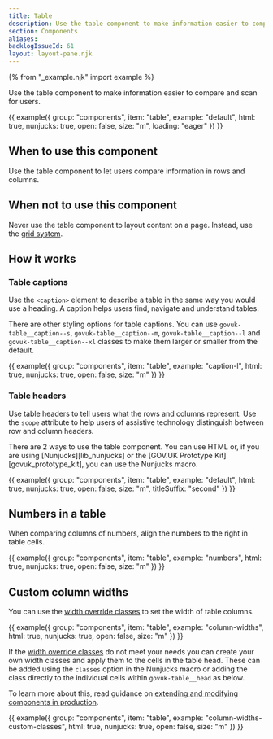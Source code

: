 ```yaml
---
title: Table
description: Use the table component to make information easier to compare and scan for users
section: Components
aliases:
backlogIssueId: 61
layout: layout-pane.njk
---
```


{% from "_example.njk" import example %}

Use the table component to make information easier to compare and scan for users.

{{ example({ group: "components", item: "table", example: "default", html: true, nunjucks: true, open: false, size: "m", loading: "eager" }) }}

## When to use this component

Use the table component to let users compare information in rows and columns.

## When not to use this component

Never use the table component to layout content on a page. Instead, use the [grid system](/styles/layout/#using-the-grid-system).

## How it works

### Table captions

Use the `<caption>` element to describe a table in the same way you would use a heading. A caption helps users find, navigate and understand tables.

There are other styling options for table captions. You can use `govuk-table__caption--s`, `govuk-table__caption--m`, `govuk-table__caption--l` and `govuk-table__caption--xl` classes to make them larger or smaller from the default.

{{ example({ group: "components", item: "table", example: "caption-l", html: true, nunjucks: true, open: false, size: "m" }) }}

### Table headers

Use table headers to tell users what the rows and columns represent. Use the `scope` attribute to help users of assistive technology distinguish between row and column headers.

There are 2 ways to use the table component. You can use HTML or, if you are using [Nunjucks][lib_nunjucks] or the [GOV.UK Prototype Kit][govuk_prototype_kit], you can use the Nunjucks macro.

{{ example({ group: "components", item: "table", example: "default", html: true, nunjucks: true, open: false, size: "m", titleSuffix: "second" }) }}

## Numbers in a table

When comparing columns of numbers, align the numbers to the right in table cells.

{{ example({ group: "components", item: "table", example: "numbers", html: true, nunjucks: true, open: false, size: "m" }) }}

## Custom column widths

You can use the [width override classes](/styles/layout/#width-override-classes) to set the width of table columns.

{{ example({ group: "components", item: "table", example: "column-widths", html: true, nunjucks: true, open: false, size: "m" }) }}

If the [width override classes](/styles/layout/#width-override-classes) do not meet your needs you can create your own width classes and apply them to the cells in the table head. These can be added using the `classes` option in the Nunjucks macro or adding the class directly to the individual cells within `govuk-table__head` as below.

To learn more about this, read guidance on [extending and modifying components in production](/get-started/extending-and-modifying-components/).

{{ example({ group: "components", item: "table", example: "column-widths-custom-classes", html: true, nunjucks: true, open: false, size: "m" }) }}
